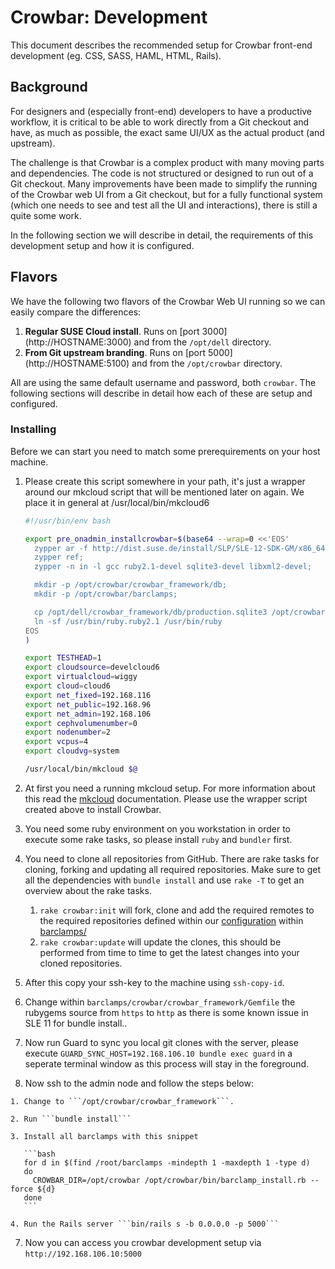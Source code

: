 # Crowbar: Development

This document describes the recommended setup for Crowbar front-end development
(eg. CSS, SASS, HAML, HTML, Rails).

## Background

For designers and (especially front-end) developers to have a productive
workflow, it is critical to be able to work directly from a Git checkout and
have, as much as possible, the exact same UI/UX as the actual product (and
upstream).

The challenge is that Crowbar is a complex product with many moving parts and
dependencies. The code is not structured or designed to run out of a Git
checkout. Many improvements have been made to simplify the running of the
Crowbar web UI from a Git checkout, but for a fully functional system (which one
needs to see and test all the UI and interactions), there is still a quite some
work.

In the following section we will describe in detail, the requirements of this
development setup and how it is configured.

## Flavors

We have the following two flavors of the Crowbar Web UI running so we can easily
compare the differences:

  1. __Regular SUSE Cloud install__. Runs on [port 3000]
     (http://HOSTNAME:3000) and from the `/opt/dell` directory.
  2. __From Git upstream branding__. Runs on [port 5000]
     (http://HOSTNAME:5100) and from the `/opt/crowbar` directory.

All are using the same default username and password, both ```crowbar```. The
following sections will describe in detail how each of these are setup and
configured.

### Installing

Before we can start you need to match some prerequirements on your host machine.

  1. Please create this script somewhere in your path, it's just a wrapper
     around our mkcloud script that will be mentioned later on again. We place
     it in general at /usr/local/bin/mkcloud6

     ```bash
     #!/usr/bin/env bash

     export pre_onadmin_installcrowbar=$(base64 --wrap=0 <<'EOS'
       zypper ar -f http://dist.suse.de/install/SLP/SLE-12-SDK-GM/x86_64/DVD1/ sle12-sdk
       zypper ref;
       zypper -n in -l gcc ruby2.1-devel sqlite3-devel libxml2-devel;

       mkdir -p /opt/crowbar/crowbar_framework/db;
       mkdir -p /opt/crowbar/barclamps;

       cp /opt/dell/crowbar_framework/db/production.sqlite3 /opt/crowbar/crowbar_framework/db/development.sqlite3;
       ln -sf /usr/bin/ruby.ruby2.1 /usr/bin/ruby
     EOS
     )

     export TESTHEAD=1
     export cloudsource=develcloud6
     export virtualcloud=wiggy
     export cloud=cloud6
     export net_fixed=192.168.116
     export net_public=192.168.96
     export net_admin=192.168.106
     export cephvolumenumber=0
     export nodenumber=2
     export vcpus=4
     export cloudvg=system

     /usr/local/bin/mkcloud $@
     ```

  1. At first you need a running mkcloud setup. For more information about this
     read the [mkcloud](http://git.io/vYO2E) documentation. Please use the
     wrapper script created above to install Crowbar.

  2. You need some ruby environment on you workstation in order to execute some
     rake tasks, so please install ```ruby``` and ```bundler``` first.

  3. You need to clone all repositories from GitHub. There are rake tasks for
     cloning, forking and updating all required repositories. Make sure to get
     all the dependencies with ```bundle install``` and use ```rake -T``` to get
     an overview about the rake tasks.

     1. ```rake crowbar:init``` will fork, clone and add the required remotes to the
        required repositories defined within our [configuration](../config/barclamps.yml)
        within [barclamps/](../barclamps/)
     2. ```rake crowbar:update``` will update the clones, this should be performed from time
        to time to get the latest changes into your cloned repositories.

  4. After this copy your ssh-key to the machine using ```ssh-copy-id```.

  5. Change within ```barclamps/crowbar/crowbar_framework/Gemfile``` the
     rubygems source from ```https``` to ```http``` as there is some known issue
     in SLE 11 for bundle install..

  5. Now run Guard to sync you local git clones with the server, please execute
     ```GUARD_SYNC_HOST=192.168.106.10 bundle exec guard``` in a seperate
     terminal window as this process will stay in the foreground.

  6. Now ssh to the admin node and follow the steps below:

    1. Change to ```/opt/crowbar/crowbar_framework```.

    2. Run ```bundle install```

    3. Install all barclamps with this snippet

       ```bash
       for d in $(find /root/barclamps -mindepth 1 -maxdepth 1 -type d)
       do
         CROWBAR_DIR=/opt/crowbar /opt/crowbar/bin/barclamp_install.rb --force ${d}
       done
       ```

    4. Run the Rails server ```bin/rails s -b 0.0.0.0 -p 5000```

  7. Now you can access you crowbar development setup via ```http://192.168.106.10:5000```
